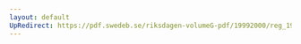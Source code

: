 ```yaml
---
layout: default
UpRedirect: https://pdf.swedeb.se/riksdagen-volumeG-pdf/19992000/reg_19992000/reg_19992000_0122.pdf
---
```

